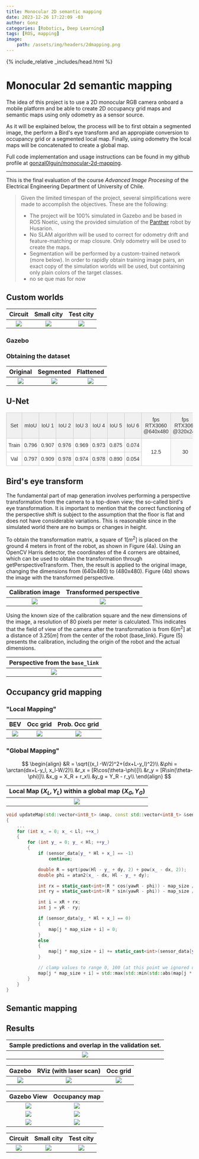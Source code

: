 ```yaml
---
title: Monocular 2D semantic mapping
date: 2023-12-26 17:22:09 -03
author: Gonz
categories: [Robotics, Deep Learning]
tags: [ROS, mapping]
image:
    path: /assets/img/headers/2dmapping.png
---
```

{% include_relative _includes/head.html %}

# Monocular 2d semantic mapping

The idea of this project is to use a 2D monocular RGB camera onboard a mobile platform and be able to create 2D occupancy grid maps and semantic maps using only odometry as a sensor source. 

As it will be explained below, the process will be to first obtain a segmented image, the perform a Bird's eye transform and an appropiate conversion to occupancy grid or a segmented local map. Finally, using odometry the local maps will be concatenated to create a global map.

Full code implementation and usage instructions can be found in my github profile at [gonzal0lguin/monocular-2d-mapping](https://github.com/gonzal0lguin/monocular-2d-mapping).

----

This is the final evaluation of the course *Advanced Image Procesing* of the Electrical Engineering Department of University of Chile.


> Given the limited timespan of the project, several simplifications were made to accomplish the objectives. These are the following:
>- The project will be 100\% simulated in Gazebo and be based in ROS Noetic, using the provided simulation of the [Panther](https://husarion.com/manuals/panther/) robot by Husarion. 
>- No SLAM algorithm will be used to correct for odometry drift and feature-matching or map closure. Only odometry will be used to create the maps.
>- Segmentation will be performed by a custom-trained network (more below). In order to rapidly obtain training image pairs, an exact copy of the simulation worlds will be used, but containing only plain colors of the target classes.
>- no se que mas for now


## Custom worlds

Circuit            |      Small city        |  Test city      
:-------------------------:|:-------------------------:|:-------------------------:
![](/assets/img/posts/2d-mapping/circuit.png)  |  ![](/assets/img/posts/2d-mapping/small_city.png) | ![](/assets/img/posts/2d-mapping/test_city.png)


### Gazebo

### Obtaining the dataset


Original            |      Segmented        |  Flattened     
:-------------------------:|:-------------------------:|:-------------------------:
![](/assets/img/posts/2d-mapping/img_00010.png)  |  ![](/assets/img/posts/2d-mapping/img_00010_seg.png) | ![](/assets/img/posts/2d-mapping/img_00010_flat.png)


## U-Net



<style type="text/css">
.tg  {border-collapse:collapse;border-color:#ccc;border-spacing:0;}
.tg td{background-color:#fff;border-color:#ccc;border-style:solid;border-width:1px;color:#333;
  font-family:Arial, sans-serif;font-size:14px;overflow:hidden;padding:10px 5px;word-break:normal;}
.tg th{background-color:#f0f0f0;border-color:#ccc;border-style:solid;border-width:1px;color:#333;
  font-family:Arial, sans-serif;font-size:14px;font-weight:normal;overflow:hidden;padding:10px 5px;word-break:normal;}
.tg .tg-baqh{text-align:center;vertical-align:top}
.tg .tg-nrix{text-align:center;vertical-align:middle}
.tg .tg-dzk6{background-color:#f9f9f9;text-align:center;vertical-align:top}
.tg .tg-57iy{background-color:#f9f9f9;text-align:center;vertical-align:middle}
</style>
<table class="tg">
<thead>
  <tr>
    <th class="tg-nrix">Set</th>
    <th class="tg-nrix">mIoU</th>
    <th class="tg-nrix">IoU 1</th>
    <th class="tg-nrix">IoU 2</th>
    <th class="tg-nrix">IoU 3</th>
    <th class="tg-nrix">IoU 4</th>
    <th class="tg-nrix">IoU 5</th>
    <th class="tg-nrix">IoU 6</th>
    <th class="tg-nrix">fps RTX3060<br>@640x480</th>
    <th class="tg-nrix">fps RTX3060<br>@320x240</th>
  </tr>
</thead>
<tbody>
  <tr>
    <td class="tg-baqh">Train</td>
    <td class="tg-dzk6">0.796</td>
    <td class="tg-baqh">0.907</td>
    <td class="tg-dzk6">0.976</td>
    <td class="tg-baqh">0.969</td>
    <td class="tg-dzk6">0.973</td>
    <td class="tg-baqh">0.875</td>
    <td class="tg-dzk6">0.074</td>
    <td class="tg-nrix" rowspan="2">12.5<br></td>
    <td class="tg-57iy" rowspan="2">30</td>
  </tr>
  <tr>
    <td class="tg-baqh">Val</td>
    <td class="tg-dzk6">0.797</td>
    <td class="tg-baqh"><span style="font-weight:400;font-style:normal">0.909</span></td>
    <td class="tg-dzk6"><span style="font-weight:400;font-style:normal">0.978</span></td>
    <td class="tg-baqh"><span style="font-weight:400;font-style:normal">0.974</span></td>
    <td class="tg-dzk6">0.978</td>
    <td class="tg-baqh"><span style="font-weight:400;font-style:normal">0.890</span></td>
    <td class="tg-dzk6"><span style="font-weight:400;font-style:normal">0.054</span></td>
  </tr>
</tbody>
</table>

## Bird's eye transform

The fundamental part of map generation involves performing a perspective transformation from the camera to a top-down view; the so-called bird's eye transformation. It is important to mention that the correct functioning of the perspective shift is subject to the assumption that the floor is flat and does not have considerable variations. This is reasonable since in the simulated world there are no bumps or changes in height.

To obtain the transformation matrix, a square of $1[m^2]$ is placed on the ground 4 meters in front of the robot, as shown in Figure (4a). Using an OpenCV Harris detector, the coordinates of the 4 corners are obtained, which can be used to obtain the transformation through getPerspectiveTransform. Then, the result is applied to the original image, changing the dimensions from (640x480) to (480x480). Figure (4b) shows the image with the transformed perspective.

Calibration image            |      Transformed perspective        |
:-------------------------:|:-------------------------:|
![](/assets/img/posts/2d-mapping/perspective_calibration.png)  |  ![](/assets/img/posts/2d-mapping/warpedcalibration.png) 

Using the known size of the calibration square and the new dimensions of the image, a resolution of 80 pixels per meter is calculated. This indicates that the field of view of the camera after the transformation is from $6[m^2]$ at a distance of $3.25[m]$ from the center of the robot (base_link). Figure (5) presents the calibration, including the origin of the robot and the actual dimensions.

|           Perspective from the `base_link`            |
:-------------------------:|
| ![](/assets/img/posts/2d-mapping/calaxes.png) |

## Occupancy grid mapping

### "Local Mapping"

BEV            |      Occ grid        |  Prob. Occ grid     
:-------------------------:|:-------------------------:|:-------------------------:
![](/assets/img/posts/2d-mapping/bevocc1.png)  |  ![](/assets/img/posts/2d-mapping/bevocc2.png) | ![](/assets/img/posts/2d-mapping/bevocc3.png)

### "Global Mapping"

$$
\begin{align}
&R = \sqrt{(x_l -W/2)^2+(dx+L-y_l)^2}\\
&\phi = \arctan(dx+L-y_l, x_l-W/2)\\
&r_x = [R\cos(\theta-\phi)]\\
&r_y = [R\sin(\theta-\phi)]\\
&x_g = X_R + r_x\\
&y_g = Y_R - r_y\\
\end{align}
$$

Local Map $(X_L, Y_L)$ within a global map $(X_G, Y_G)$          |
:-------------------------:|
![](/assets/img/posts/2d-mapping/algorithm.png)  | 

```c++
void updateMap(std::vector<int8_t> &map, const std::vector<int8_t> &sensor_data, const std::vector<int> &position, double yaw)
{
    ...
    for (int x_ = 0; x_ < Ll; ++x_)
    {
        for (int y_ = 0; y_ < Hl; ++y_)
        {
            if (sensor_data[y_ * Hl + x_] == -1)
                continue;

            double R = sqrt(pow(Hl - y_ + dy, 2) + pow(x_ - dx, 2));
            double phi = atan2(x_ - dx, Hl - y_ + dy);

            int rx = static_cast<int>(R * cos(yawR - phi)) - map_size / 2;
            int ry = static_cast<int>(R * sin(yawR - phi)) - map_size / 2;

            int i = xR + rx;
            int j = yR - ry;

            if (sensor_data[y_ * Hl + x_] == 0)
            {
                map[j * map_size + i] = 0;
            }
            else
            {
                map[j * map_size + i] += static_cast<int>(sensor_data[y_ * Hl + x_]);
            }

            // clamp values to range 0, 100 (at this point we ignored unkown space "-1")
            map[j * map_size + i] = std::max(std::min(std::abs(map[j * map_size + i]), 100), 0);
        }
    }
}
```

## Semantic mapping

## Results

Sample predictions and overlap in the validation set.          |
:-------------------------:|
![](/assets/img/posts/2d-mapping/unetval.png)  |



Gazebo            |      RViz (with laser scan)        |       Occ grid
:-------------------------:|:-------------------------:|:-------------------------:
![](/assets/img/posts/2d-mapping/local_grid_gz.png)  |  ![](/assets/img/posts/2d-mapping/local_grid_viz.png) | ![](/assets/img/posts/2d-mapping/local_grid.png)


Gazebo View            |      Occupancy map        |
:-------------------------:|:-------------------------:|
![](/assets/img/posts/2d-mapping/circuit-gz.png)  |  ![](/assets/img/posts/2d-mapping/circuit-occ.png)
![](/assets/img/posts/2d-mapping/small_city_gz.png)  |  ![](/assets/img/posts/2d-mapping/small_city_occ.png) 
![](/assets/img/posts/2d-mapping/test_city_gz.png)  |  ![](/assets/img/posts/2d-mapping/test_city_occ.png) 


Circuit            |      Small city        |       Test city
:-------------------------:|:-------------------------:|:-------------------------:
![](/assets/img/posts/2d-mapping/circuit_sem.png)  |  ![](/assets/img/posts/2d-mapping/small_city_sem.png) | ![](/assets/img/posts/2d-mapping/test_city_sem.png)